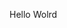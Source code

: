 Hello Wolrd



























































































































































































































































































































































































































































































































































































































































































































































































































































































































































































































































































































































































































































































































































































































































































































































































































































































































































































































































































































































































































































































































































































































































































































































































































































































































































